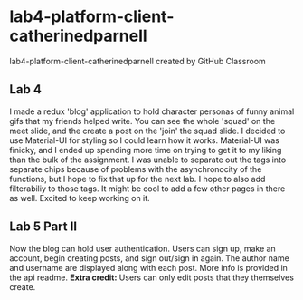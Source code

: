 # lab4-platform-client-catherinedparnell
lab4-platform-client-catherinedparnell created by GitHub Classroom

## Lab 4
I made a redux 'blog' application to hold character personas of funny animal gifs that my friends helped write. You can see the whole 'squad' on the meet slide, and the create a post on the 'join' the squad slide. I decided to use Material-UI for styling so I could learn how it works. Material-UI was finicky, and I ended up spending more time on trying to get it to my liking than the bulk of the assignment. I was unable to separate out the tags into separate chips because of problems with the asynchronocity of the functions, but I hope to fix that up for the next lab. I hope to also add filterabiliy to those tags. It might be cool to add a few other pages in there as well. Excited to keep working on it.

## Lab 5 Part II
Now the blog can hold user authentication. Users can sign up, make an account, begin creating posts, and sign out/sign in again. The author name and username are displayed along with each post. More info is provided in the api readme. **Extra credit:** Users can only edit posts that they themselves create. 
